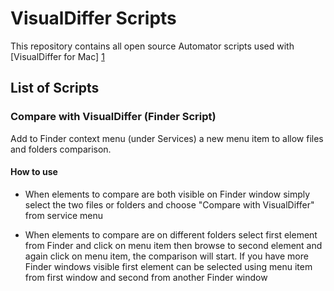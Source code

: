VisualDiffer Scripts
=====

This repository contains all open source Automator scripts used with [VisualDiffer for Mac] [1]

List of Scripts
-----------------------------------------

### Compare with VisualDiffer (Finder Script)

Add to Finder context menu (under Services) a new menu item to allow files and folders comparison.

#### How to use

- When elements to compare are both visible on Finder window simply select the two files or folders and choose "Compare with VisualDiffer" from service menu

- When elements to compare are on different folders select first element from Finder and click on menu item then browse to second element and again click on menu item, the comparison will start. If you have more Finder windows visible first element can be selected using menu item from first window and second from another Finder window


[1]: http://visualdiffer.com